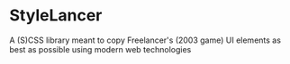 # StyleLancer
A (S)CSS library meant to copy Freelancer's (2003 game) UI elements as best as possible using modern web technologies
